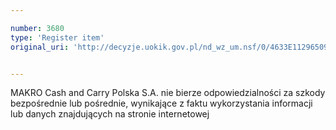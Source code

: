 ```yaml
---

number: 3680
type: 'Register item'
original_uri: 'http://decyzje.uokik.gov.pl/nd_wz_um.nsf/0/4633E112965094CDC1257A6A003393F4?OpenDocument'


---
```


MAKRO Cash and Carry Polska S.A. nie bierze odpowiedzialności za szkody bezpośrednie lub pośrednie, wynikające z faktu wykorzystania informacji lub danych znajdujących na stronie internetowej
